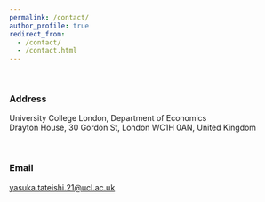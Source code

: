 ```yaml
---
permalink: /contact/
author_profile: true
redirect_from: 
  - /contact/
  - /contact.html
---
```


<br />

### Address

University College London, Department of Economics <br />
Drayton House, 30 Gordon St, London WC1H 0AN, United Kingdom

<br />

### Email
yasuka.tateishi.21@ucl.ac.uk
